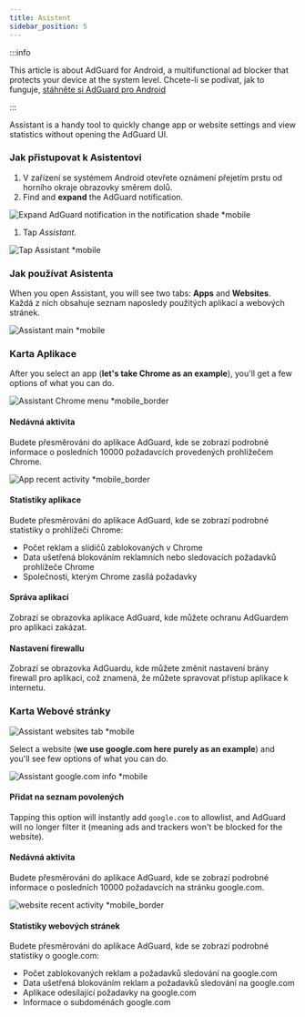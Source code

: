 ```yaml
---
title: Asistent
sidebar_position: 5
---
```


:::info

This article is about AdGuard for Android, a multifunctional ad blocker that protects your device at the system level. Chcete-li se podívat, jak to funguje, [stáhněte si AdGuard pro Android](https://agrd.io/download-kb-adblock)

:::

Assistant is a handy tool to quickly change app or website settings and view statistics without opening the AdGuard UI.

### Jak přistupovat k Asistentovi

1. V zařízení se systémem Android otevřete oznámení přejetím prstu od horního okraje obrazovky směrem dolů.
2. Find and **expand** the AdGuard notification.

![Expand AdGuard notification in the notification shade \*mobile](https://cdn.adtidy.org/blog/new/jkksbhassistant-shade.png)

1. Tap _Assistant_.

![Tap Assistant \*mobile](https://cdn.adtidy.org/blog/new/1qvlhassistant-tap-assistant.jpg)

### Jak používat Asistenta

When you open Assistant, you will see two tabs: **Apps** and **Websites**. Každá z nich obsahuje seznam naposledy použitých aplikací a webových stránek.

![Assistant main \*mobile](https://cdn.adtidy.org/blog/new/i5mljAssistant-main.jpg)

### Karta Aplikace

After you select an app (**let's take Chrome as an example**), you'll get a few options of what you can do.

![Assistant Chrome menu \*mobile\_border](https://cdn.adtidy.org/blog/new/e1sr4Chrome-assistant.jpg)

#### Nedávná aktivita

Budete přesměrováni do aplikace AdGuard, kde se zobrazí podrobné informace o posledních 10000 požadavcích provedených prohlížečem Chrome.

![App recent activity \*mobile\_border](https://cdn.adtidy.org/blog/new/66hpechrome-recent-activity.png)

#### Statistiky aplikace

Budete přesměrováni do aplikace AdGuard, kde se zobrazí podrobné statistiky o prohlížeči Chrome:

- Počet reklam a slídičů zablokovaných v Chrome
- Data ušetřená blokováním reklamních nebo sledovacích požadavků prohlížeče Chrome
- Společnosti, kterým Chrome zasílá požadavky

#### Správa aplikací

Zobrazí se obrazovka aplikace AdGuard, kde můžete ochranu AdGuardem pro aplikaci zakázat.

#### Nastavení firewallu

Zobrazí se obrazovka AdGuardu, kde můžete změnit nastavení brány firewall pro aplikaci, což znamená, že můžete spravovat přístup aplikace k internetu.

### Karta Webové stránky

![Assistant websites tab \*mobile](https://cdn.adtidy.org/blog/new/74y9rAssistant-websites.jpg)

Select a website (**we use google.com here purely as an example**) and you'll see few options of what you can do.

![Assistant google.com info \*mobile](https://cdn.adtidy.org/blog/new/tht0tgoogle-com-assistant.jpg)

#### Přidat na seznam povolených

Tapping this option will instantly add `google.com` to allowlist, and AdGuard will no longer filter it (meaning ads and trackers won't be blocked for the website).

#### Nedávná aktivita

Budete přesměrováni do aplikace AdGuard, kde se zobrazí podrobné informace o posledních 10000 požadavcích na stránku google.com.

![website recent activity \*mobile\_border](https://cdn.adtidy.org/blog/new/xq7f3assistant-website-recent-activity.png)

#### Statistiky webových stránek

Budete přesměrováni do aplikace AdGuard, kde se zobrazí podrobné statistiky o google.com:

- Počet zablokovaných reklam a požadavků sledování na google.com
- Data ušetřená blokováním reklam a požadavků sledování na google.com
- Aplikace odesílající požadavky na google.com
- Informace o subdoménách google.com

